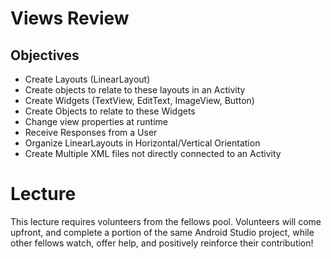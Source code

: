 # Views Review

## Objectives

- Create Layouts (LinearLayout)
- Create objects to relate to these layouts in an Activity
- Create Widgets (TextView, EditText, ImageView, Button)
- Create Objects to relate to these Widgets
- Change view properties at runtime
- Receive Responses from a User
- Organize LinearLayouts in Horizontal/Vertical Orientation
- Create Multiple XML files not directly connected to an Activity

# Lecture

This lecture requires volunteers from the fellows pool. Volunteers will come upfront, and complete a portion of the same Android Studio project, while other fellows watch, offer help, and positively reinforce their contribution!
